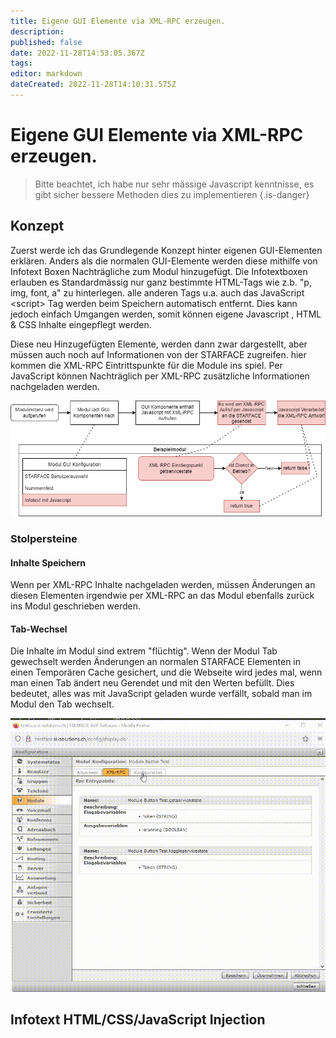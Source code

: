 ```yaml
---
title: Eigene GUI Elemente via XML-RPC erzeugen.
description: 
published: false
date: 2022-11-28T14:53:05.367Z
tags: 
editor: markdown
dateCreated: 2022-11-28T14:10:31.575Z
---
```


# Eigene GUI Elemente via XML-RPC erzeugen.

> Bitte beachtet, ich habe nur sehr mässige Javascript kenntnisse, es gibt sicher bessere Methoden dies zu implementieren
{.is-danger}


## Konzept
Zuerst werde ich das Grundlegende Konzept hinter eigenen GUI-Elementen erklären.
Anders als die normalen GUI-Elemente werden diese mithilfe von Infotext Boxen Nachträgliche zum Modul hinzugefügt.
Die Infotextboxen erlauben es Standardmässig nur ganz bestimmte HTML-Tags wie z.b. "p, img, font, a" zu hinterlegen. alle anderen Tags u.a. auch das JavaScript \<script\> Tag werden beim Speichern automatisch entfernt.
Dies kann jedoch einfach Umgangen werden, somit können eigene Javascript , HTML & CSS Inhalte eingepflegt werden.

Diese neu Hinzugefügten Elemente, werden dann zwar dargestellt, aber müssen auch noch auf Informationen von der STARFACE zugreifen. hier kommen die XML-RPC Eintrittspunkte für die Module ins spiel.
Per JavaScript können Nachträglich per XML-RPC zusätzliche Informationen nachgeladen werden.

![Custom_UI_Elements.drawio.png](/uploads/dev_tutorial/Custom_UI_Elements.drawio.png)

### Stolpersteine

#### Inhalte Speichern
Wenn per XML-RPC Inhalte nachgeladen werden, müssen Änderungen an diesen Elementen irgendwie per XML-RPC an das Modul ebenfalls zurück ins  Modul geschrieben werden.

#### Tab-Wechsel
Die Inhalte im Modul sind extrem "flüchtig". Wenn der Modul Tab gewechselt werden Änderungen an normalen STARFACE Elementen in einen Temporären Cache gesichert, und die Webseite wird jedes mal, wenn man einen Tab ändert neu Gerendet und mit den Werten befüllt. Dies bedeutet, alles was mit JavaScript geladen wurde verfällt, sobald man im Modul den Tab wechselt.

![tab_switching.gif](/uploads/dev_tutorial/tab_switching.gif)

## Infotext HTML/CSS/JavaScript Injection
